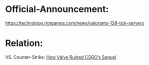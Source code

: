 # Official-Announcement:
https://technology.riotgames.com/news/valorants-128-tick-servers

# Relation:
VS. Counter-Strike: [How Valve Ruined CSGO’s Sequel](https://youtu.be/DDMknIHan_E)
